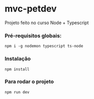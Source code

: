 # mvc-petdev

Projeto feito no curso Node + Typescript

### Pré-requisitos globais:
 `npm i -g nodemon typescript ts-node`

### Instalação
`npm install`

### Para rodar o projeto
`npm run dev`